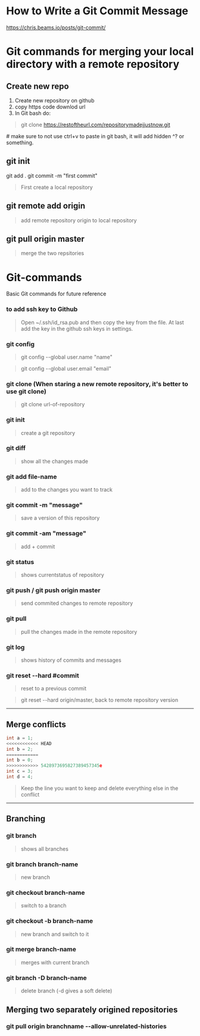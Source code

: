 # How to Write a Git Commit Message
https://chris.beams.io/posts/git-commit/


# Git commands for merging your local directory with a remote repository

## Create new repo
   1. Create new repository on github
   2. copy https code downlod url
   3. In Git bash do:
   > git clone https://restoftheurl.com/repositorymadejjustnow.git
   
   \# make sure to not use ctrl+v to paste in git bash, it will add hidden ^? or something.

## git init
   git add .
   git commit -m "first commit"

>First create a local repository

## git remote add origin <urlOfRemoteRepository>

>add remote repository origin to local repository

## git pull origin master

>merge the two repsitories


# Git-commands
Basic Git commands for future reference


### to add ssh key to Github

>Open ~/.ssh/id_rsa.pub and then copy the key from the file. At last add the key in the github ssh keys in settings.


### git config

>git config --global user.name "name"

>git config --global user.email "email"

### git clone (When staring a new remote repository, it's better to use git clone)

>git clone url-of-repository

### git init

>create a git repository

### git diff

>show all the changes made

### git add file-name

>add to the changes you want to track

### git commit -m "message"

>save a version of this repository

### git commit -am "message"

>add + commit

### git status

>shows currentstatus of repository

### git push / git push origin master

>send commited changes to remote repository

### git pull 

>pull the changes made in the remote repository

### git log

>shows history of commits and messages

### git reset --hard #commit

>reset to a previous commit

>git reset --hard origin/master, back to remote repository version

---

## Merge conflicts

```C
int a = 1;
<<<<<<<<<<<< HEAD
int b = 2;
============
int b = 0;
>>>>>>>>>>>> 5428973695827389457345e
int c = 3;
int d = 4;
```

>Keep the line you want to keep and delete everything else in the conflict

---

## Branching

### git branch

>shows all branches

### git branch branch-name

>new branch

### git checkout branch-name

>switch to a branch

### git checkout -b branch-name

>new branch and switch to it

### git merge branch-name

>merges <branch-name> with current branch

### git branch -D branch-name

>delete branch (-d gives a soft delete)

## Merging two separately origined repositories

### git pull origin branchname --allow-unrelated-histories
